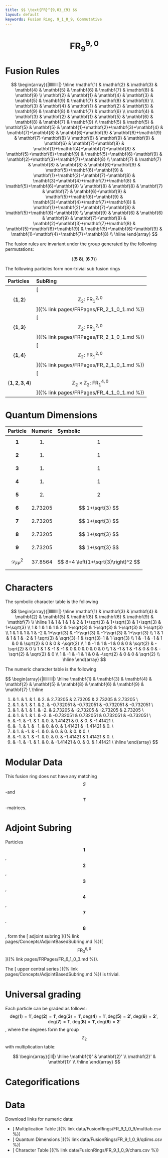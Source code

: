 ```yaml
---
title: $$ \text{FR}^{9,0}_{9} $$
layout: default
keywords: Fusion Ring, 9_1_0_9, Commutative
---
```

# $$ \text{FR}^{9,0}_{9} $$


# Fusion Rules

$$
\begin{array}{|lllllllll|}
\hline
 \mathbf{1} & \mathbf{2} & \mathbf{3} & \mathbf{4} & \mathbf{5} & \mathbf{6} & \mathbf{7} & \mathbf{8} & \mathbf{9} \\
 \mathbf{2} & \mathbf{1} & \mathbf{4} & \mathbf{3} & \mathbf{5} & \mathbf{9} & \mathbf{7} & \mathbf{8} & \mathbf{6} \\
 \mathbf{3} & \mathbf{4} & \mathbf{1} & \mathbf{2} & \mathbf{5} & \mathbf{9} & \mathbf{8} & \mathbf{7} & \mathbf{6} \\
 \mathbf{4} & \mathbf{3} & \mathbf{2} & \mathbf{1} & \mathbf{5} & \mathbf{6} & \mathbf{8} & \mathbf{7} & \mathbf{9} \\
 \mathbf{5} & \mathbf{5} & \mathbf{5} & \mathbf{5} & \mathbf{1}+\mathbf{2}+\mathbf{3}+\mathbf{4} & \mathbf{7}+\mathbf{8} & \mathbf{6}+\mathbf{9} & \mathbf{6}+\mathbf{9} & \mathbf{7}+\mathbf{8} \\
 \mathbf{6} & \mathbf{9} & \mathbf{9} & \mathbf{6} & \mathbf{7}+\mathbf{8} & \mathbf{1}+\mathbf{4}+\mathbf{7}+\mathbf{8} & \mathbf{5}+\mathbf{6}+\mathbf{9} & \mathbf{5}+\mathbf{6}+\mathbf{9} & \mathbf{2}+\mathbf{3}+\mathbf{7}+\mathbf{8} \\
 \mathbf{7} & \mathbf{7} & \mathbf{8} & \mathbf{8} & \mathbf{6}+\mathbf{9} & \mathbf{5}+\mathbf{6}+\mathbf{9} & \mathbf{1}+\mathbf{2}+\mathbf{7}+\mathbf{8} & \mathbf{3}+\mathbf{4}+\mathbf{7}+\mathbf{8} & \mathbf{5}+\mathbf{6}+\mathbf{9} \\
 \mathbf{8} & \mathbf{8} & \mathbf{7} & \mathbf{7} & \mathbf{6}+\mathbf{9} & \mathbf{5}+\mathbf{6}+\mathbf{9} & \mathbf{3}+\mathbf{4}+\mathbf{7}+\mathbf{8} & \mathbf{1}+\mathbf{2}+\mathbf{7}+\mathbf{8} & \mathbf{5}+\mathbf{6}+\mathbf{9} \\
 \mathbf{9} & \mathbf{6} & \mathbf{6} & \mathbf{9} & \mathbf{7}+\mathbf{8} & \mathbf{2}+\mathbf{3}+\mathbf{7}+\mathbf{8} & \mathbf{5}+\mathbf{6}+\mathbf{9} & \mathbf{5}+\mathbf{6}+\mathbf{9} & \mathbf{1}+\mathbf{4}+\mathbf{7}+\mathbf{8} \\
\hline
\end{array}
$$


The fusion rules are invariant under the group generated by the following permutations:

$$ \left\{(\mathbf{5} \ \mathbf{8}), (\mathbf{6} \ \mathbf{7})\right\} $$


The following particles form non-trivial sub fusion rings

| Particles | SubRing |
| :------ | :------ |
| $$ \{\mathbf{1},\mathbf{2}\} $$ | [ $$ \mathbb{Z}_2:\ \text{FR}^{2,0}_{1} $$ ]({% link pages/FRPages/FR_2_1_0_1.md %}) |
| $$ \{\mathbf{1},\mathbf{3}\} $$ | [ $$ \mathbb{Z}_2:\ \text{FR}^{2,0}_{1} $$ ]({% link pages/FRPages/FR_2_1_0_1.md %}) |
| $$ \{\mathbf{1},\mathbf{4}\} $$ | [ $$ \mathbb{Z}_2:\ \text{FR}^{2,0}_{1} $$ ]({% link pages/FRPages/FR_2_1_0_1.md %}) |
| $$ \{\mathbf{1},\mathbf{2},\mathbf{3},\mathbf{4}\} $$ | [ $$ \mathbb{Z}_2\times \mathbb{Z}_2:\ \text{FR}^{4,0}_{1} $$ ]({% link pages/FRPages/FR_4_1_0_1.md %}) |


# Quantum Dimensions

| Particle | Numeric | Symbolic |
| :------ | :------ | :------ |
| $$ \mathbf{1} $$ | $$ 1. $$ | $$ 1 $$ |
| $$ \mathbf{2} $$ | $$ 1. $$ | $$ 1 $$ |
| $$ \mathbf{3} $$ | $$ 1. $$ | $$ 1 $$ |
| $$ \mathbf{4} $$ | $$ 1. $$ | $$ 1 $$ |
| $$ \mathbf{5} $$ | $$ 2. $$ | $$ 2 $$ |
| $$ \mathbf{6} $$ | $$ 2.73205 $$ | $$ 1+\sqrt{3} $$ |
| $$ \mathbf{7} $$ | $$ 2.73205 $$ | $$ 1+\sqrt{3} $$ |
| $$ \mathbf{8} $$ | $$ 2.73205 $$ | $$ 1+\sqrt{3} $$ |
| $$ \mathbf{9} $$ | $$ 2.73205 $$ | $$ 1+\sqrt{3} $$ |
| $$ \mathcal{D}_{FP}^2 $$ | $$ 37.8564 $$ | $$ 8+4 \left(1+\sqrt{3}\right)^2 $$ |

# Characters

The symbolic character table is the following

$$
\begin{array}{|lllllllll|}
\hline
 \mathbf{1} & \mathbf{3} & \mathbf{4} & \mathbf{2} & \mathbf{5} & \mathbf{8} & \mathbf{6} & \mathbf{9} & \mathbf{7} \\
\hline
 1 & 1 & 1 & 1 & 2 & 1+\sqrt{3} & 1+\sqrt{3} & 1+\sqrt{3} & 1+\sqrt{3} \\
 1 & 1 & 1 & 1 & 2 & 1-\sqrt{3} & 1-\sqrt{3} & 1-\sqrt{3} & 1-\sqrt{3} \\
 1 & 1 & 1 & 1 & -2 & 1+\sqrt{3} & -1-\sqrt{3} & -1-\sqrt{3} & 1+\sqrt{3} \\
 1 & 1 & 1 & 1 & -2 & 1-\sqrt{3} & \sqrt{3}-1 & \sqrt{3}-1 & 1-\sqrt{3} \\
 1 & -1 & -1 & 1 & 0 & \sqrt{2} & 0 & 0 & -\sqrt{2} \\
 1 & -1 & 1 & -1 & 0 & 0 & \sqrt{2} & -\sqrt{2} & 0 \\
 1 & 1 & -1 & -1 & 0 & 0 & 0 & 0 & 0 \\
 1 & -1 & 1 & -1 & 0 & 0 & -\sqrt{2} & \sqrt{2} & 0 \\
 1 & -1 & -1 & 1 & 0 & -\sqrt{2} & 0 & 0 & \sqrt{2} \\
\hline
\end{array}
$$

The numeric character table is the following

$$
\begin{array}{|lllllllll|}
\hline
 \mathbf{1} & \mathbf{3} & \mathbf{4} & \mathbf{2} & \mathbf{5} & \mathbf{8} & \mathbf{6} & \mathbf{9} & \mathbf{7} \\
\hline
 1. & 1. & 1. & 1. & 2. & 2.73205 & 2.73205 & 2.73205 & 2.73205 \\
 1. & 1. & 1. & 1. & 2. & -0.732051 & -0.732051 & -0.732051 & -0.732051 \\
 1. & 1. & 1. & 1. & -2. & 2.73205 & -2.73205 & -2.73205 & 2.73205 \\
 1. & 1. & 1. & 1. & -2. & -0.732051 & 0.732051 & 0.732051 & -0.732051 \\
 1. & -1. & -1. & 1. & 0. & 1.41421 & 0. & 0. & -1.41421 \\
 1. & -1. & 1. & -1. & 0. & 0. & 1.41421 & -1.41421 & 0. \\
 1. & 1. & -1. & -1. & 0. & 0. & 0. & 0. & 0. \\
 1. & -1. & 1. & -1. & 0. & 0. & -1.41421 & 1.41421 & 0. \\
 1. & -1. & -1. & 1. & 0. & -1.41421 & 0. & 0. & 1.41421 \\
\hline
\end{array}
$$

# Modular Data

This fusion ring does not have any matching $$ S $$-and $$ T $$-matrices.

# Adjoint Subring

Particles $$ \mathbf{1} $$, $$ \mathbf{2} $$, $$ \mathbf{3} $$, $$ \mathbf{4} $$, $$ \mathbf{7} $$, $$ \mathbf{8} $$, form the [ adjoint subring ]({% link pages/Concepts/AdjointBasedSubring.md %})[ $$ \text{FR}^{6,0}_{3} $$ ]({% link pages/FRPages/FR_6_1_0_3.md %}).

The [ upper central series ]({% link pages/Concepts/AdjointBasedSubring.md %}) is trivial.

# Universal grading

Each particle can be graded as follows: $$ \text{deg}(\mathbf{1}) = \mathbf{1}', \text{deg}(\mathbf{2}) = \mathbf{1}', \text{deg}(\mathbf{3}) = \mathbf{1}', \text{deg}(\mathbf{4}) = \mathbf{1}', \text{deg}(\mathbf{5}) = \mathbf{2}', \text{deg}(\mathbf{6}) = \mathbf{2}', \text{deg}(\mathbf{7}) = \mathbf{1}', \text{deg}(\mathbf{8}) = \mathbf{1}', \text{deg}(\mathbf{9}) = \mathbf{2}' $$, where the degrees form the group $$ \mathbb{Z}_2 $$ with multiplication table:

$$
\begin{array}{|ll|}
\hline
 \mathbf{1}' & \mathbf{2}' \\
 \mathbf{2}' & \mathbf{1}' \\
\hline
\end{array}
$$

# Categorifications



# Data

Download links for numeric data:

* [ Multiplication Table ]({% link data/FusionRings/FR_9_1_0_9/multtab.csv %})
* [ Quantum Dimensions ]({% link data/FusionRings/FR_9_1_0_9/qdims.csv %})
* [ Character Table ]({% link data/FusionRings/FR_9_1_0_9/chars.csv %})